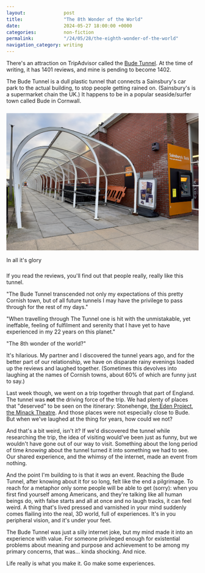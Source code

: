 ```yaml
---
layout: 			 post
title:  			 "The 8th Wonder of the World"
date:   			 2024-05-27 18:00:00 +0000
categories: 		 non-fiction
permalink:  		 "/24/05/28/the-eighth-wonder-of-the-world"
navigation_category: writing
---
```


There's an attraction on TripAdvisor called the [Bude Tunnel](https://www.tripadvisor.co.uk/Attraction_Review-g190804-d12865329-Reviews-Bude_Tunnel-Bude_Bude_Stratton_Cornwall_England.html).  At the time of writing, it has 1401 reviews, and mine is pending to become 1402.

The Bude Tunnel is a dull plastic tunnel that connects a Sainsbury's car park to the actual building, to stop people getting rained on. (Sainsbury's is a supermarket chain the UK.) It happens to be in a popular seaside/surfer town called Bude in Cornwall.

<div style="margin-top: 24px; margin-bottom: 24px;">
	<img src="/assets/images/bude_tunnel.jpg" alt="The Bude Tunnel" style="max-width:100%; height:auto;">
	<p class="caption">In all it's glory</p>
</div>

If you read the reviews, you'll find out that people really, really like this tunnel.

"The Bude Tunnel transcended not only my expectations of this pretty Cornish town, but of all future tunnels I may have the privilege to pass through for the rest of my days."

"When travelling through The Tunnel one is hit with the unmistakable, yet ineffable, feeling of fulfilment and serenity that I have yet to have experienced in my 22 years on this planet."

"The 8th wonder of the world?"

It's hilarious. My partner and I discovered the tunnel years ago, and for the better part of our relationship, we have on disparate rainy evenings loaded up the reviews and laughed together. (Sometimes this devolves into laughing at the names of Cornish towns, about 60% of which are funny just to say.)

Last week though, we went on a trip together through that part of England. The tunnel was **not** the driving force of the trip. We had plenty of places that "deserved" to be seen on the itinerary: Stonehenge, [the Eden Project](https://www.edenproject.com), [the Minack Theatre](https://www.minack.com). And those places were not especially close to Bude. But when we've laughed at the thing for years, how could we not?

And that's a bit weird, isn't it? If we'd discovered the tunnel while researching the trip, the idea of visiting would've been just as funny, but we wouldn't have gone out of our way to visit. Something about the long period of time *knowing* about the tunnel turned it into something we had to see. Our shared experience, and the whimsy of the internet, made an event from nothing.

And the point I'm building to is that it *was* an event. Reaching the Bude Tunnel, after knowing about it for so long, felt like the end a pilgrimage. To reach for a metaphor only some people will be able to get (sorry): when you first find yourself among Americans, and they're talking like all human beings do, with false starts and all at once and no laugh tracks, it can feel weird. A thing that's lived pressed and varnished in your mind suddenly comes flailing into the real, 3D world, full of experiences. It's in you peripheral vision, and it's under your feet.

The Bude Tunnel was just a silly internet joke, but my mind made it into an experience with value. For someone privileged enough for existential problems about meaning and purpose and achievement to be among my primary concerns, that was... kinda shocking. And nice.

Life really is what you make it. Go make some experiences.
